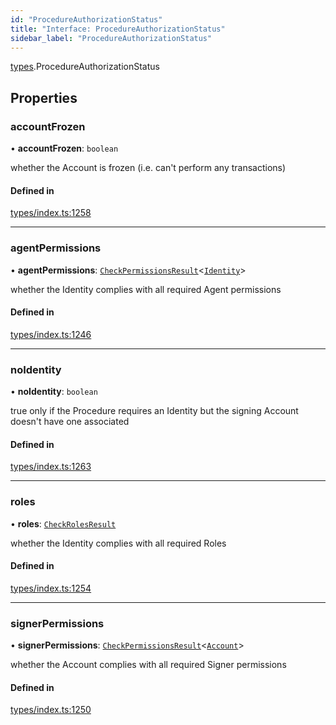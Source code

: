 ```yaml
---
id: "ProcedureAuthorizationStatus"
title: "Interface: ProcedureAuthorizationStatus"
sidebar_label: "ProcedureAuthorizationStatus"
---
```


[types](../../../modules/Types/Types.md).ProcedureAuthorizationStatus

## Properties

### accountFrozen

• **accountFrozen**: `boolean`

whether the Account is frozen (i.e. can't perform any transactions)

#### Defined in

[types/index.ts:1258](https://github.com/PolymeshAssociation/polymesh-sdk/blob/31fdce23/src/types/index.ts#L1258)

___

### agentPermissions

• **agentPermissions**: [`CheckPermissionsResult`](../CheckPermissionsResult/CheckPermissionsResult.md)<[`Identity`](../../../enums/Types/SignerType/SignerType.md#identity)\>

whether the Identity complies with all required Agent permissions

#### Defined in

[types/index.ts:1246](https://github.com/PolymeshAssociation/polymesh-sdk/blob/31fdce23/src/types/index.ts#L1246)

___

### noIdentity

• **noIdentity**: `boolean`

true only if the Procedure requires an Identity but the signing Account
  doesn't have one associated

#### Defined in

[types/index.ts:1263](https://github.com/PolymeshAssociation/polymesh-sdk/blob/31fdce23/src/types/index.ts#L1263)

___

### roles

• **roles**: [`CheckRolesResult`](../CheckRolesResult/CheckRolesResult.md)

whether the Identity complies with all required Roles

#### Defined in

[types/index.ts:1254](https://github.com/PolymeshAssociation/polymesh-sdk/blob/31fdce23/src/types/index.ts#L1254)

___

### signerPermissions

• **signerPermissions**: [`CheckPermissionsResult`](../CheckPermissionsResult/CheckPermissionsResult.md)<[`Account`](../../../enums/Types/SignerType/SignerType.md#account)\>

whether the Account complies with all required Signer permissions

#### Defined in

[types/index.ts:1250](https://github.com/PolymeshAssociation/polymesh-sdk/blob/31fdce23/src/types/index.ts#L1250)
